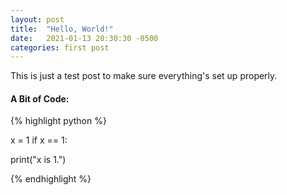 ```yaml
---
layout: post
title:  "Hello, World!"
date:   2021-01-13 20:30:30 -0500
categories: first post
---
```


This is just a test post to make sure everything's set up properly.

#### A Bit of Code:

{% highlight python %}

x = 1
if x == 1:

print("x is 1.")

{% endhighlight %}
